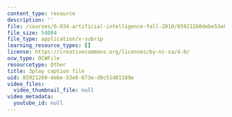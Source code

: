 ```yaml
---
content_type: resource
description: ''
file: /courses/6-034-artificial-intelligence-fall-2010/85921260debe53e8873ed8c51d81189e_dARl_gGrS4o.vtt
file_size: 54004
file_type: application/x-subrip
learning_resource_types: []
license: https://creativecommons.org/licenses/by-nc-sa/4.0/
ocw_type: OCWFile
resourcetype: Other
title: 3play caption file
uid: 85921260-debe-53e8-873e-d8c51d81189e
video_files:
  video_thumbnail_file: null
video_metadata:
  youtube_id: null
---
```

